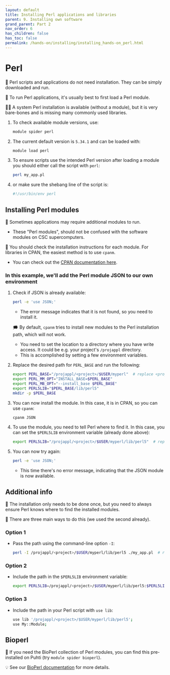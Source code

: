 ```yaml
---
layout: default
title: Installing Perl applications and libraries
parent: 9. Installing own software
grand_parent: Part 2
nav_order: 6
has_children: false
has_toc: false
permalink: /hands-on/installing/installing_hands-on_perl.html
---
```


# Perl

💬 Perl scripts and applications do not need installation. They can be simply
downloaded and run.

💬 To run Perl applications, it's usually best to first load a Perl module.

☝🏻 A system Perl installation is available (without a module), but it is very
bare-bones and is missing many commonly used libraries.

1. To check available module versions, use:

   ```bash
   module spider perl
   ```

2. The current default version is `5.34.1` and can be loaded with:

   ```bash
   module load perl
   ```

3. To ensure scripts use the intended Perl version after loading a module you
should either call the script with `perl`:

   ```bash
   perl my_app.pl
   ```

4. or make sure the shebang line of the script is:

   ```bash
   #!/usr/bin/env perl
   ```

## Installing Perl modules

💬 Sometimes applications may require additional modules to run.

- These "Perl modules", should not be confused with the software modules on CSC
  supercomputers.

💬 You should check the installation instructions for each module. For
libraries in CPAN, the easiest method is to use `cpanm`.

- You can check out the
  [CPAN documentation here](https://metacpan.org/dist/App-cpanminus/view/bin/cpanm).

### In this example, we'll add the Perl module JSON to our own environment

1. Check if JSON is already available:

   ```bash
   perl -e 'use JSON;'
   ```

   - The error message indicates that it is not found, so you need to install
     it.

   🗯 By default, `cpanm` tries to install new modules to the Perl installation
   path, which will not work.

   - You need to set the location to a directory where you have write access.
     It could be e.g. your project's `/projappl` directory.
   - This is accomplished by setting a few environment variables.

2. Replace the desired path for `PERL_BASE` and run the following:

   ```bash
   export PERL_BASE="/projappl/<project>/$USER/myperl"  # replace <project> with your CSC project, e.g. project_2001234
   export PERL_MM_OPT="INSTALL_BASE=$PERL_BASE"
   export PERL_MB_OPT="--install_base $PERL_BASE"
   export PERL5LIB="$PERL_BASE/lib/perl5"
   mkdir -p $PERL_BASE
   ```

3. You can now install the module. In this case, it is in CPAN, so you can use
   `cpanm`:

   ```bash
   cpanm JSON
   ```

4. To use the module, you need to tell Perl where to find it. In this case, you
   can set the `$PERL5LIB` environment variable (already done above):

   ```bash
   export PERL5LIB="/projappl/<project>/$USER/myperl/lib/perl5"  # replace <project> with your CSC project, e.g. project_2001234
   ```

5. You can now try again:

   ```bash
   perl -e 'use JSON;'
   ```

   - This time there's no error message, indicating that the JSON module is now
     available.

## Additional info

💬 The installation only needs to be done once, but you need to always ensure
Perl knows where to find the installed modules.

💭 There are three main ways to do this (we used the second already).

### Option 1

- Pass the path using the command-line option `-I`:

  ```bash
  perl -I /projappl/<project>/$USER/myperl/lib/perl5 ./my_app.pl  # replace <project> with your CSC project, e.g. project_2001234
  ```

### Option 2

- Include the path in the `$PERL5LIB` environment variable:

  ```bash
  export PERL5LIB=/projappl/<project>/$USER/myperl/lib/perl5:$PERL5LIB  # replace <project> with your CSC project, e.g. project_2001234
  ```

### Option 3

- Include the path in your Perl script with `use lib`:

  ```bash
  use lib '/projappl/<project>/$USER/myperl/lib/perl5';
  use My::Module;
  ```

## Bioperl

💬 If you need the BioPerl collection of Perl modules, you can find this
pre-installed on Puhti (try `module spider bioperl`).

💡 See our [BioPerl documentation](https://docs.csc.fi/apps/bioperl/) for more
details.
